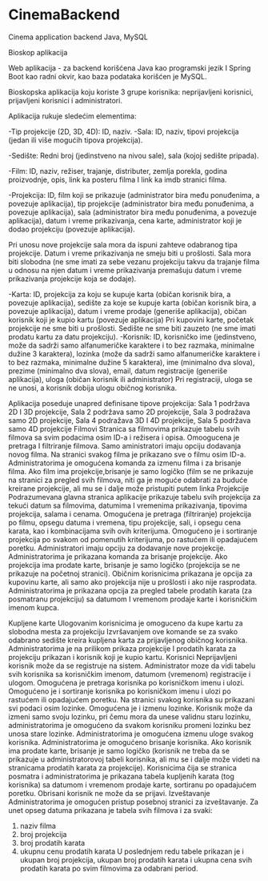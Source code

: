 # CinemaBackend
Cinema application backend Java, MySQL

Bioskop aplikacija

Web aplikacija - za backend korišćena Java kao programski jezik I Spring Boot kao radni okvir, kao baza podataka korišćen je MySQL.

Bioskopska aplikacija koju koriste 3 grupe korisnika: neprijavljeni korisnici, prijavljeni korisnici i administratori.

Aplikacija rukuje sledećim elementima:

-Tip projekcije (2D, 3D, 4D): ID, naziv.
-Sala: ID, naziv, tipovi projekcija (jedan ili više mogućih tipova projekcija).

-Sedište: Redni broj (jedinstveno na nivou sale), sala (kojoj sedište pripada).

-Film: ID, naziv, režiser, trajanje, distributer, zemlja porekla, godina proizvodnje, opis, link ka posteru filma I link ka imdb stranici filma.

-Projekcija:  ID, film koji se prikazuje (administrator bira među ponuđenima, a povezuje aplikacija), tip projekcije (administrator bira među ponuđenima, a povezuje aplikacija), sala (administrator bira među ponuđenima, a povezuje aplikacija), datum i vreme prikazivanja, cena karte, administrator koji je dodao projekciju (povezuje aplikacija).

Pri unosu nove projekcije sala mora da ispuni zahteve odabranog tipa projekcije. Datum i vreme prikazivanja ne smeju biti u prošlosti. Sala mora biti slobodna (ne sme imati za sebe vezanu projekciju takvu da trajanje filma u odnosu na njen datum i vreme prikazivanja premašuju datum i vreme prikazivanja projekcije koja se dodaje).

-Karta: ID, projekcija za koju se kupuje karta (običan korisnik bira, a povezuje aplikacija), sedište za koje se kupuje karta (običan korisnik bira, a povezuje aplikacija), datum i vreme prodaje (generiše aplikacija), običan korisnik koji je kupio kartu (povezuje aplikacija)
Pri kupovini karte, početak projekcije ne sme biti u prošlosti. Sedište ne sme biti zauzeto (ne sme imati prodatu kartu za datu projekciju).
-Korisnik: ID, korisničko ime (jedinstveno, može da sadrži samo alfanumeričke karaktere i to bez razmaka, minimalne dužine 3 karaktera), lozinka (može da sadrži samo alfanumeričke karaktere i to bez razmaka, minimalne dužine 5 karaktera), ime (minimalno dva slova), prezime (minimalno dva slova), email, datum registracije (generiše aplikacija), uloga (običan korisnik ili administrator)
Pri registraciji, uloga se ne unosi, a korisnik dobija ulogu običnog korisnika.

Aplikacija poseduje unapred definisane tipove projekcija:
Sala 1 podržava 2D I 3D projekcije,
Sala 2 podržava samo 2D projekcije,
Sala 3 podražava samo 2D projekcije,
Sala 4 podražava 3D I 4D projekcije,
Sala 5 podržava samo 4D projekcije
Filmovi
Stranica sa filmovima prikazuje  tabelu svih filmova sa svim podacima osim ID-a i režisera i opisa.
Omoogucena je pretraga I filtriranje filmova.
Samo aministratori imaju opciju dodavanja novog filma.
Na stranici svakog filma je prikazano sve o filmu osim ID-a.
Administratorima je omogućena komanda za izmenu filma i za brisanje filma. Ako film ima projekcije,brisanje je samo logičko (film se ne prikazuje na stranici za pregled svih filmova, niti ga je moguće odabrati za buduće kreirane projekcije, ali mu se i dalje može pristupiti putem linka
Projekcije
Podrazumevana glavna stranica aplikacije prikazuje tabelu svih projekcija za tekući datum sa filmovima, datumima I vremenima prikazivanja, tipovima projekcija, salama i cenama.
Omogućena je pretraga (filtriranje) projekcija po filmu, opsegu datuma i vremena, tipu projekcije, sali, i opsegu cena karata, kao i kombinacijama svih ovih kriterijuma. Omogućeno je i sortiranje projekcija po svakom od pomenutih kriterijuma, po rastućem ili opadajućem poretku.
Administratori imaju opciju za dodavanje nove projekcije.
Administratorima je prikazana komanda za brisanje projekcije. Ako projekcija ima prodate karte, brisanje je samo logičko (projekcija se ne prikazuje na početnoj stranici). 
Običnim korisnicima prikazana je opcija za kupovinu karte, ali samo ako projekcija nije u prošlosti i ako nije rasprodata.
Administratorima je prikazana opcija za pregled tabele prodatih karata (za posmatranu projekciju) sa datumom I vremenom prodaje karte i korisničkim imenom kupca. 

Kupljene karte
Ulogovanim korisnicima je omoguceno da kupe kartu za slobodna mesta za projekciju
Izvršavanjem ove komande se za svako odabrano sedište kreira kupljena karta za prijavljenog običnog korisnika.
Administratorima je na prilikom prikaza projekcije I prodatih karata za projekciju prikazan i korisnik koji je kupio kartu.
Korisnici
Neprijavljeni korisnik može da se registruje na sistem. 
Administrator moze da vidi tabelu svih korisnika sa korisničkim imenom, datumom (vremenom) registracije i ulogom.
Omogućena je pretraga korisnika po korisničkom imenu i ulozi. Omogućeno je i sortiranje korisnika po korisničkom imenu i ulozi po rastućem ili opadajućem poretku.
Na stranici svakog korisnika su prikazani svi podaci osim lozinke.
Omogućena je i izmenu lozinke. Korisnik može da izmeni samo svoju lozinku, pri čemu mora da unese validnu staru lozinku, administratorima je omogućeno da svakom korisniku promeni lozinku bez unosa stare lozinke.
Administratorima je omogućena izmenu uloge svakog korisnika.
Administratorima je omogućeno brisanje korisnika. Ako korisnik ima prodate karte, brisanje je samo logičko (korisnik ne treba da se prikazuje u administratorovoj tabeli korisnika, ali mu se i dalje može videti na stranicama prodatih karata za projekcije).
Korisnicima čija se stranica posmatra i administratorima je prikazana tabela kupljenih karata (tog korisnika) sa datumom i vremenom prodaje karte, sortiranu po opadajućem poretku.
Obrisani korisnik ne može da se prijavi.
Izveštavanje
Administratorima je omogućen pristup posebnoj stranici za izveštavanje. Za unet opseg datuma prikazana je tabela svih filmova i za svaki:
1) naziv filma
2) broj projekcija
3) broj prodatih karata
4) ukupnu cenu prodatih karata
U poslednjem redu tabele prikazan je i ukupan broj projekcija, ukupan broj prodatih karata i ukupna cena svih prodatih karata po svim filmovima za odabrani period.


